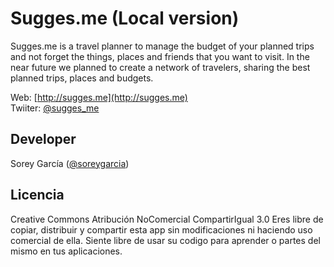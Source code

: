Sugges.me (Local version)
===========================
Sugges.me is a travel planner to manage the budget of your planned trips and not forget the things, places and friends that you want to visit. In the near future we planned to create a network of travelers, sharing the best planned trips, places and budgets.

Web: [http://sugges.me](http://sugges.me) <br />
Twiiter: [@sugges_me](http://twitter.com/sugges_me) <br />

Developer
-----------------------
Sorey García ([@soreygarcia](http://twitter.com/soreygarcia))

Licencia
-----------------------
Creative Commons Atribución NoComercial CompartirIgual 3.0
Eres libre de copiar, distribuir y compartir esta app sin modificaciones ni haciendo uso comercial de ella.
Siente libre de usar su codigo para aprender o partes del mismo en tus aplicaciones.